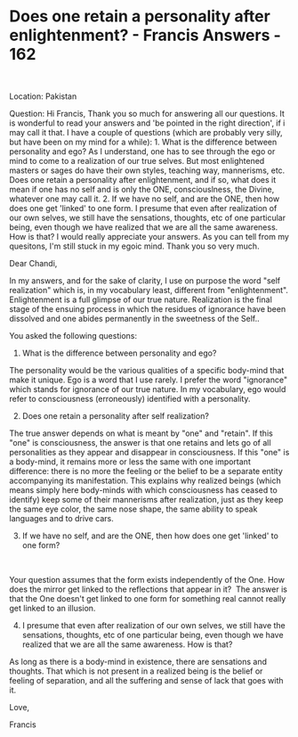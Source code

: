 # Does one retain a personality after enlightenment? - Francis Answers - 162

&nbsp;

Location: Pakistan&nbsp;

Question: Hi Francis, Thank you so much for answering all our questions. It is wonderful to read your answers and 'be pointed in the right direction', if i may call it that. I have a couple of questions (which are probably very silly, but have been on my mind for a while): 1. What is the difference between personality and ego? As I understand, one has to see through the ego or mind to come to a realization of our true selves. But most enlightened masters or sages do have their own styles, teaching way, mannerisms, etc. Does one retain a personality after enlightenment, and if so, what does it mean if one has no self and is only the ONE, consciouslness, the Divine, whatever one may call it. 2. If we have no self, and are the ONE, then how does one get 'linked' to one form. I presume that even after realization of our own selves, we still have the sensations, thoughts, etc of one particular being, even though we have realized that we are all the same awareness. How is that? I would really appreciate your answers. As you can tell from my quesitons, I'm still stuck in my egoic mind. Thank you so very much.

Dear Chandi,

In my answers, and for the sake of clarity, I use on purpose the word &quot;self realization&quot; which is, in my vocabulary least, different from &quot;enlightenment&quot;. Enlightenment is a full glimpse of our true nature. Realization is the final stage of the ensuing process in which the residues of ignorance have been dissolved and one abides permanently in the sweetness of the Self..&nbsp;

You asked the following questions:

1. What is the difference between personality and ego? &nbsp;

The personality would be the various qualities of a specific body-mind that make it unique. Ego is a word that I use rarely. I prefer the word &quot;ignorance&quot; which stands for ignorance of our true nature. In my vocabulary, ego would refer to consciousness (erroneously) identified with a personality.&nbsp;

2. Does one retain a personality after self realization?

The true answer depends on what is meant by &quot;one&quot; and &quot;retain&quot;. If this &quot;one&quot; is consciousness, the answer is that one retains and lets go of all personalities as they appear and disappear in consciousness. If this &quot;one&quot; is a body-mind, it remains more or less the same with one important difference: there is no more the feeling or the belief to be a separate entity accompanying its manifestation. This explains why realized beings (which means simply here body-minds with which consciousness has ceased to identify) keep some of their mannerisms after realization, just as they keep the same eye color, the same nose shape, the same ability to speak languages and to drive cars.

3. If we have no self, and are the ONE, then how does one get 'linked' to one form?

&nbsp;

Your question assumes that the form exists independently of the One. How does the mirror get linked to the reflections that appear in it?&nbsp; The answer is that the One doesn't get linked to one form for something real cannot really get linked to an illusion.

4. I presume that even after realization of our own selves, we still have the sensations, thoughts, etc of one particular being, even though we have realized that we are all the same awareness. How is that?&nbsp;

As long as there is a body-mind in existence, there are sensations and thoughts. That which is not present in a realized being is the belief or feeling of separation, and all the suffering and sense of lack that goes with it.

Love,

Francis




